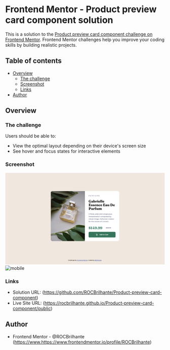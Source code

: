 # Frontend Mentor - Product preview card component solution

This is a solution to the [Product preview card component challenge on Frontend Mentor](https://www.frontendmentor.io/challenges/product-preview-card-component-GO7UmttRfa). Frontend Mentor challenges help you improve your coding skills by building realistic projects. 

## Table of contents

- [Overview](#overview)
  - [The challenge](#the-challenge)
  - [Screenshot](#screenshot)
  - [Links](#links)
- [Author](#author)

## Overview

### The challenge

Users should be able to:

- View the optimal layout depending on their device's screen size
- See hover and focus states for interactive elements

### Screenshot

![desktop](./design/sc/desktop.png)
![mobile](./design/sc/mobile.jpg)

### Links

- Solution URL: (https://github.com/ROCBrilhante/Product-preview-card-component)
- Live Site URL: (https://rocbrilhante.github.io/Product-preview-card-component/public)

## Author

- Frontend Mentor - @ROCBrilhante (https://www.https://www.frontendmentor.io/profile/ROCBrilhante)
